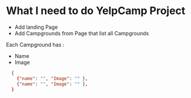 # What I need to do YelpCamp Project

* Add landing Page  
* Add Campgrounds from Page that list all Campgrounds

Each Campground has :

* Name
* Image 

```json
  {
    {"name": "", "Image": "" },
    {"name": "", "Image": "" },
  }
```